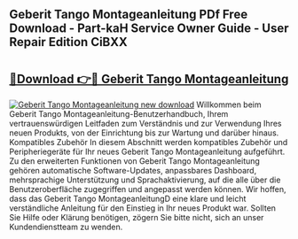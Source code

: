 ## Geberit Tango Montageanleitung PDf Free Download - Part-kaH Service Owner Guide - User Repair Edition CiBXX

# <h2><a href="http://df8avj.blite.top/?on=Geberit+Tango+Montageanleitung">🔗Download 👉🔴 Geberit Tango Montageanleitung</a></h2>

[![Geberit Tango Montageanleitung new download](https://i.imgur.com/lujVjoI.png)](http://df8avj.blite.top/?on=Geberit+Tango+Montageanleitung)
Willkommen beim Geberit Tango Montageanleitung-Benutzerhandbuch, Ihrem vertrauenswürdigen Leitfaden zum Verständnis und zur Verwendung Ihres neuen Produkts, von der Einrichtung bis zur Wartung und darüber hinaus. Kompatibles Zubehör In diesem Abschnitt werden kompatibles Zubehör und Peripheriegeräte für Ihr neues Geberit Tango Montageanleitung aufgeführt. Zu den erweiterten Funktionen von Geberit Tango Montageanleitung gehören automatische Software-Updates, anpassbares Dashboard, mehrsprachige Unterstützung und Sprachaktivierung, auf die alle über die Benutzeroberfläche zugegriffen und angepasst werden können. Wir hoffen, dass das Geberit Tango MontageanleitungD eine klare und leicht verständliche Anleitung für den Einstieg in Ihr neues Produkt war. Sollten Sie Hilfe oder Klärung benötigen, zögern Sie bitte nicht, sich an unser Kundendienstteam zu wenden.
